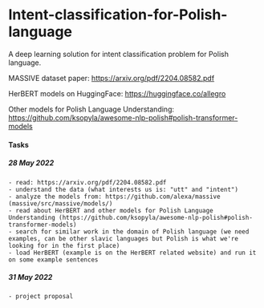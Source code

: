# Intent-classification-for-Polish-language
A deep learning solution for intent classification problem for Polish language.

MASSIVE dataset paper: https://arxiv.org/pdf/2204.08582.pdf

HerBERT models on HuggingFace: https://huggingface.co/allegro

Other models for Polish Language Understanding: https://github.com/ksopyla/awesome-nlp-polish#polish-transformer-models

#### Tasks
##### 28 May 2022
```
- read: https://arxiv.org/pdf/2204.08582.pdf
- understand the data (what interests us is: "utt" and "intent")
- analyze the models from: https://github.com/alexa/massive (massive/src/massive/models/)
- read about HerBERT and other models for Polish Language Understanding (https://github.com/ksopyla/awesome-nlp-polish#polish-transformer-models)
- search for similar work in the domain of Polish language (we need examples, can be other slavic languages but Polish is what we're looking for in the first place)
- load HerBERT (example is on the HerBERT related website) and run it on some example sentences
```

##### 31 May 2022
```
- project proposal
```
